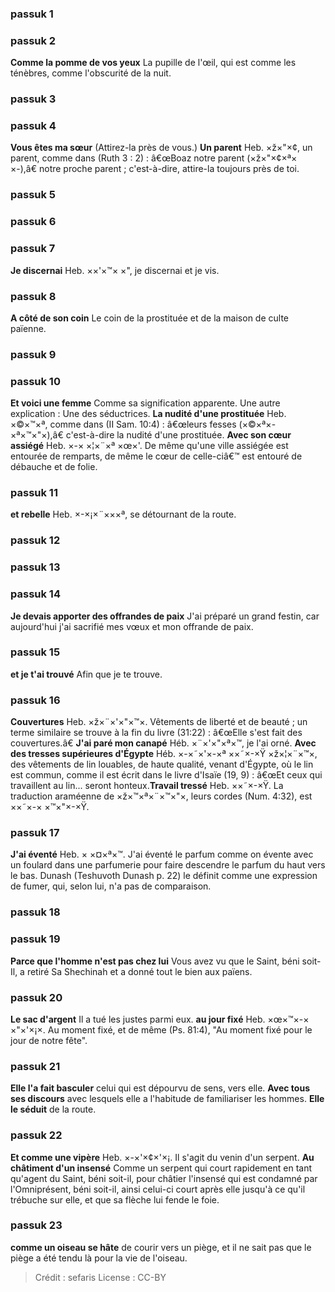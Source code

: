 
### passuk 1

### passuk 2
<b>Comme la pomme de vos yeux</b> La pupille de l'œil, qui est comme les ténèbres, comme l'obscurité de la nuit.

### passuk 3

### passuk 4
<b>Vous êtes ma sœur</b> (Attirez-la près de vous.)
<b>Un parent</b> Heb. ×ž×"×¢, un parent, comme dans (Ruth 3 : 2) : â€œBoaz notre parent (×ž×"×¢×ª× ×-),â€ notre proche parent ; c'est-à-dire, attire-la toujours près de toi.

### passuk 5

### passuk 6

### passuk 7
<b>Je discernai</b> Heb. ××'×™× ×", je discernai et je vis.

### passuk 8
<b>A côté de son coin</b> Le coin de la prostituée et de la maison de culte païenne.

### passuk 9

### passuk 10
<b>Et voici une femme</b> Comme sa signification apparente. Une autre explication : Une des séductrices.
<b>La nudité d'une prostituée</b> Heb. ×©×™×ª, comme dans (II Sam. 10:4) : â€œleurs fesses (×©×ª×-×ª×™×"×),â€ c'est-à-dire la nudité d'une prostituée.
<b>Avec son cœur assiégé</b> Heb. ×-× ×¦×¨×ª ×œ×'. De même qu'une ville assiégée est entourée de remparts, de même le cœur de celle-ciâ€™ est entouré de débauche et de folie.

### passuk 11
<b>et rebelle</b> Heb. ×-×¡×¨×××ª, se détournant de la route.

### passuk 12

### passuk 13

### passuk 14
<b>Je devais apporter des offrandes de paix</b> J'ai préparé un grand festin, car aujourd'hui j'ai sacrifié mes vœux et mon offrande de paix.

### passuk 15
<b>et je t'ai trouvé</b> Afin que je te trouve.

### passuk 16
<b>Couvertures</b> Heb. ×ž×¨×'×"×™×. Vêtements de liberté et de beauté ; un terme similaire se trouve à la fin du livre (31:22) : â€œElle s'est fait des couvertures.â€
<b>J'ai paré mon canapé</b> Héb. ×¨×'×"×ª×™, je l'ai orné.
<b>Avec des tresses supérieures d'Égypte</b> Héb. ×-×˜×'×-×ª ××˜×-×Ÿ ×ž×¦×¨×™×, des vêtements de lin louables, de haute qualité, venant d'Égypte, où le lin est commun, comme il est écrit dans le livre d'Isaïe (19, 9) : â€œEt ceux qui travaillent au lin... seront honteux.<b>Travail tressé</b> Heb. ××˜×-×Ÿ. La traduction araméenne de ×ž×™×ª×¨×™×"×, leurs cordes (Num. 4:32), est ××˜×-× ×™×"×-×Ÿ.

### passuk 17
<b>J'ai éventé</b> Heb. × ×¤×ª×™. J'ai éventé le parfum comme on évente avec un foulard dans une parfumerie pour faire descendre le parfum du haut vers le bas. Dunash (Teshuvoth Dunash p. 22) le définit comme une expression de fumer, qui, selon lui, n'a pas de comparaison.

### passuk 18

### passuk 19
<b>Parce que l'homme n'est pas chez lui</b> Vous avez vu que le Saint, béni soit-Il, a retiré Sa Shechinah et a donné tout le bien aux païens.

### passuk 20
<b>Le sac d'argent</b> Il a tué les justes parmi eux.
<b>au jour fixé</b> Heb. ×œ×™×-× ×"×'×¡×. Au moment fixé, et de même (Ps. 81:4), "Au moment fixé pour le jour de notre fête".

### passuk 21
<b>Elle l'a fait basculer</b> celui qui est dépourvu de sens, vers elle.
<b>Avec tous ses discours</b> avec lesquels elle a l'habitude de familiariser les hommes.
<b>Elle le séduit</b> de la route.

### passuk 22
<b>Et comme une vipère</b> Heb. ×-×'×¢×'×¡. Il s'agit du venin d'un serpent.
<b>Au châtiment d'un insensé</b> Comme un serpent qui court rapidement en tant qu'agent du Saint, béni soit-il, pour châtier l'insensé qui est condamné par l'Omniprésent, béni soit-il, ainsi celui-ci court après elle jusqu'à ce qu'il trébuche sur elle, et que sa flèche lui fende le foie.

### passuk 23
<b>comme un oiseau se hâte</b> de courir vers un piège, et il ne sait pas que le piège a été tendu là pour la vie de l'oiseau.

>Crédit : sefaris
>License : CC-BY